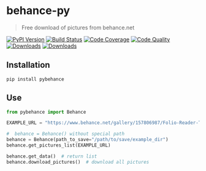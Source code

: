 # behance-py
> Free download of pictures from behance.net

[![PyPI Version][pypi-image]][pypi-url]
[![Build Status][build-image]][build-url]
[![Code Coverage][coverage-image]][coverage-url]
[![Code Quality][quality-image]][quality-url]
[![Downloads](https://static.pepy.tech/personalized-badge/pybehance?period=total&units=international_system&left_color=yellow&right_color=blue&left_text=Downloads)](https://pepy.tech/project/pybehance)
[![Downloads](https://static.pepy.tech/personalized-badge/pybehance?period=month&units=international_system&left_color=yellow&right_color=blue&left_text=Downloads)](https://pepy.tech/project/pybehance)
<!-- Badges -->

[pypi-image]: https://img.shields.io/pypi/v/pybehance
[pypi-url]: https://pypi.org/project/pybehance/
[build-image]: https://github.com/meanother/behance-py/actions/workflows/build.yml/badge.svg
[build-url]: https://github.com/meanother/behance-py/actions/workflows/build.yml
[coverage-image]: https://codecov.io/gh/meanother/behance-py/branch/main/graph/badge.svg
[coverage-url]: https://codecov.io/gh/meanother/behance-py
[quality-image]: https://api.codeclimate.com/v1/badges/f4db74d41103b03e0025/maintainability
[quality-url]: https://codeclimate.com/github/meanother/behance-py/maintainability


## Installation
```shell
pip install pybehance
```

## Use

```python
from pybehance import Behance

EXAMPLE_URL = "https://www.behance.net/gallery/157806987/Folio-Reader-Types"

#  behance = Behance() without special path
behance = Behance(path_to_save="/path/to/save/example_dir")
behance.get_pictures_list(EXAMPLE_URL)

behance.get_data()  # return list
behance.download_pictures()  # download all pictures
```